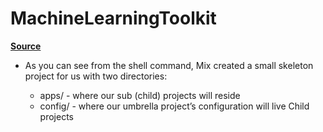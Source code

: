 # MachineLearningToolkit

[**Source**](https://elixirschool.com/en/lessons/advanced/umbrella_projects)

* As you can see from the shell command, Mix created a small skeleton project for us with two directories:

    - apps/ - where our sub (child) projects will reside
    - config/ - where our umbrella project’s configuration will live
        Child projects
